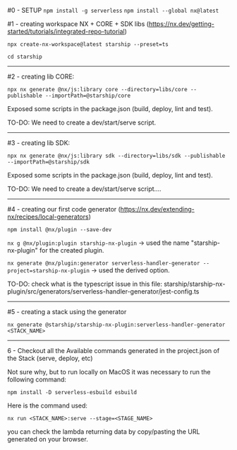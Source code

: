 #0 - SETUP
`npm install -g serverless`
`npm install --global nx@latest`

#1 - creating workspace NX + CORE + SDK libs (https://nx.dev/getting-started/tutorials/integrated-repo-tutorial)

`npx create-nx-workspace@latest starship --preset=ts`

`cd starship`

---

#2 - creating lib CORE:

`npx nx generate @nx/js:library core --directory=libs/core --publishable --importPath=@starship/core`

Exposed some scripts in the package.json (build, deploy, lint and test).

TO-DO: We need to create a dev/start/serve script.

---

#3 - creating lib SDK:

`npx nx generate @nx/js:library sdk --directory=libs/sdk --publishable --importPath=@starship/sdk`

Exposed some scripts in the package.json (build, deploy, lint and test).

TO-DO: We need to create a dev/start/serve script....

---

#4 - creating our first code generator (https://nx.dev/extending-nx/recipes/local-generators)

`npm install @nx/plugin --save-dev`

`nx g @nx/plugin:plugin starship-nx-plugin` -> used the name "starship-nx-plugin" for the created plugin.

`nx generate @nx/plugin:generator serverless-handler-generator --project=starship-nx-plugin` -> used the derived option.

TO-DO: check what is the typescript issue in this file:
starship/starship-nx-plugin/src/generators/serverless-handler-generator/jest-config.ts

---

#5 - creating a stack using the generator

`nx generate @starship/starship-nx-plugin:serverless-handler-generator <STACK_NAME>`

---

6 - Checkout all the Available commands generated in the project.json of the Stack (serve, deploy, etc)

Not sure why, but to run locally on MacOS it was necessary to run the following command:

`npm install -D serverless-esbuild esbuild`

Here is the command used:

`nx run <STACK_NAME>:serve --stage=<STAGE_NAME>`

you can check the lambda returning data by copy/pasting the URL generated on your browser.
